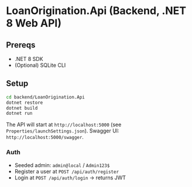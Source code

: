 # LoanOrigination.Api (Backend, .NET 8 Web API)

## Prereqs
- .NET 8 SDK
- (Optional) SQLite CLI

## Setup
```bash
cd backend/LoanOrigination.Api
dotnet restore
dotnet build
dotnet run
```
The API will start at `http://localhost:5000` (see `Properties/launchSettings.json`). Swagger UI: `http://localhost:5000/swagger`.

### Auth
- Seeded admin: `admin@local` / `Admin123$`
- Register a user at `POST /api/auth/register`
- Login at `POST /api/auth/login` → returns JWT

